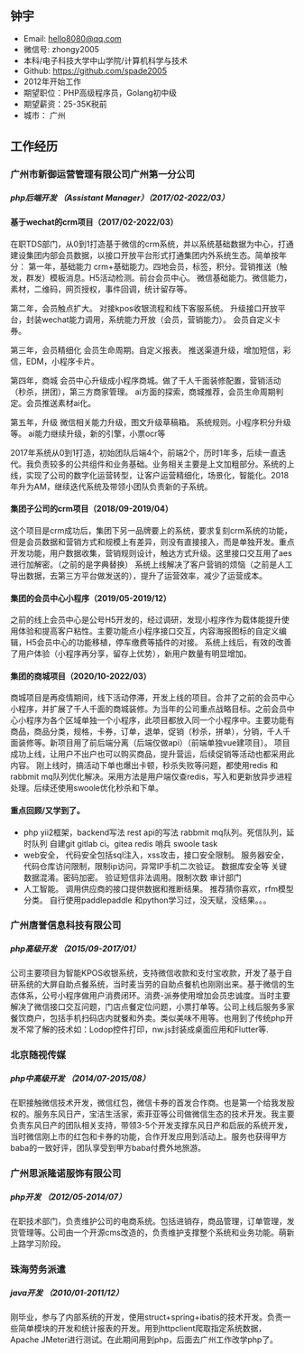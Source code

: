 ## 钟宇
- Email: hello8080@qq.com
- 微信号: zhongy2005
- 本科/电子科技大学中山学院/计算机科学与技术
- Github: https://github.com/spade2005
- 2012年开始工作
- 期望职位：PHP高级程序员，Golang初中级
- 期望薪资：25-35K税前
- 城市： 广州

## 工作经历
### 广州市新御运营管理有限公司广州第一分公司
##### php后端开发 （Assistant Manager）（2017/02-2022/03）

#### 基于wechat的crm项目（2017/02-2022/03）
在职TDS部门，从0到1打造基于微信的crm系统，并以系统基础数据为中心，打通建设集团内部会员数据，以接口开放平台形式打通集团内外系统生态。简单按年分：
第一年，基础能力
crm+基础能力。四地会员，标签，积分。营销推送（触发，群发）模板消息。H5活动检测。前台会员中心。
微信基础能力。微信能力，素材，二维码，网页授权，事件回调，统计留存等。

第二年，会员触点扩大。
对接kpos收银流程和线下客服系统。
升级接口开放平台，封装wechat能力调用，系统能力开放（会员，营销能力）。
会员自定义卡券。

第三年，会员精细化
会员生命周期。自定义报表。
推送渠道升级，增加短信，彩信，EDM，小程序卡片。

第四年，商城
会员中心升级成小程序商城。做了千人千面装修配置，营销活动（秒杀，拼团），第三方商家管理。
ai方面的探索，商城推荐，会员生命周期判定。会员推送素材ai化。

第五年，升级
微信相关能力升级，图文升级草稿箱。
系统规则。小程序积分升级等。
ai能力继续升级，新的引擎，小票ocr等

2017年系统从0到1打造，初始团队后端4个，前端2个，历时1年多，后续一直迭代。我负责较多的公共组件和业务基础。业务相关主要是上文加粗部分。系统的上线，实现了公司的数字化运营转型，让客户运营精细化，场景化，智能化。2018年升为AM，继续迭代系统及带领小团队负责新的子系统。

#### 集团子公司的crm项目（2018/09-2019/04）
这个项目是crm成功后，集团下另一品牌要上的系统，要求复刻crm系统的功能，但是会员数据和营销方式和规模上有差异，则没有直接接入，而是单独开发。重点开发功能，用户数据收集，营销规则设计，触达方式升级。这里接口交互用了aes进行加解密。（之前的是字典替换）
系统上线解决了客户营销的烦恼（之前是人工导出数据，去第三方平台做发送的），提升了运营效率，减少了运营成本。


#### 集团的会员中心小程序（2019/05-2019/12）
之前的线上会员中心是公号H5开发的，经过调研，发现小程序作为载体能提升使用体验和提高客户粘性。主要功能点小程序接口交互，内容海报图标的自定义编辑，H5会员中心的功能移植，停车缴费等插件的对接。
系统上线后，有效的改善了用户体验（小程序再分享，留存上优势），新用户数量有明显增加。

#### 集团的商城项目（2020/10-2022/03）
商城项目是再疫情期间，线下活动停滞，开发上线的项目。合并了之前的会员中心小程序，并扩展了千人千面的商城装修。为当年的公司重点战略目标。之前会员中心小程序为各个区域单独一个小程序，此项目都放入同一个小程序中。主要功能有商品，商品分类，规格，卡券，订单，退单，促销（秒杀，拼单），分销，千人千面装修等。新项目用了前后端分离（后端仅做api）（前端单独vue建项目）。
项目成功上线，让用户不出户也可以购买商品，提升营运，后续促销等活动也都采用此内容。
刚上线时，搞活动下单也爆出卡顿，秒杀失败等问题，都使用redis 和rabbmit mq队列优化解决。采用方法是用户端仅查redis，写入和更新放异步进程处理。后续还使用swoole优化秒杀和下单。

#### 重点回顾/又学到了。
- php
	yii2框架，backend写法 rest api的写法
	rabbmit mq队列。死信队列，延时队列
	自建git gitlab ci。gitea
	redis 哨兵
	swoole task
- web安全，
	代码安全包括sql注入，xss攻击，接口安全限制。
	服务器安全，代码仓库访问限制，限制ip访问，异常IP手机二次验证。
	数据库安全等 关键数据混淆。密码加密。
	验证短信非法调用。限制次数
	审计部门
- 人工智能。
	调用供应商的接口提供数据和推断结果。
	推荐猜你喜欢，rfm模型分类。
	自行使用paddlepaddle 和python学习过，没天赋，没结果。。。


### 广州唐誉信息科技有限公司 
##### php高级开发 （2015/09-2017/01）
公司主要项目为智能KPOS收银系统，支持微信收款和支付宝收款，开发了基于自研系统的大屏自助点餐系统，当时麦当劳的自助点餐机也刚刚出来。基于微信的生态体系，公号小程序做用户消费闭环。消费-派券使用增加会员忠诚度。当时主要解决了微信接口交互问题，门店点餐定位问题，小票打单等。公司上线后服务多家餐饮商户，包括手机扫码店内就餐和外卖。类似美味不用等。也用到了传统php开发不常了解的技术如：Lodop控件打印，nw.js封装成桌面应用和Flutter等.


### 北京随视传媒
##### php中高级开发 （2014/07-2015/08）
在职接触微信技术开发，微信红包，微信卡券的首发合作商。也是第一个给我发股权的。服务东风日产，宝洁生活家，索菲亚等公司做微信生态的技术开发。我主要负责东风日产的团队相关支持，带领3-5个开发支撑东风日产和启辰的系统开发，当时微信刚上市的红包和卡券的功能，合作开发应用到活动上。服务也获得甲方baba的一致好评，团队享受到甲方baba付费外地旅游。

### 广州思派隆诺服饰有限公司
##### php开发 （2012/05-2014/07）
在职技术部门，负责维护公司的电商系统。包括进销存，商品管理，订单管理，发货管理等。公司由一个开源cms改造的，负责维护支撑整个系统和业务功能。萌新上路学习阶段。

### 珠海劳务派遣
##### java开发 （2010/01-2011/12）
刚毕业，参与了内部系统的开发，使用struct+spring+ibatis的技术开发。负责一些简单模块的开发和统计报表的开发。用到httpclient爬取指定系统数据，Apache JMeter进行测试。在此期间用到php，后面去广州工作改学php了。
